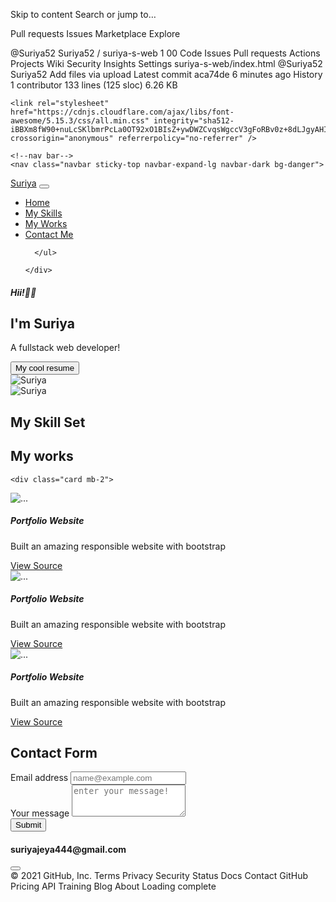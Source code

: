 Skip to content
Search or jump to…

Pull requests
Issues
Marketplace
Explore
 
@Suriya52 
Suriya52
/
suriya-s-web
1
00
Code
Issues
Pull requests
Actions
Projects
Wiki
Security
Insights
Settings
suriya-s-web/index.html
@Suriya52
Suriya52 Add files via upload
Latest commit aca74de 6 minutes ago
 History
 1 contributor
133 lines (125 sloc)  6.26 KB
  
<!DOCTYPE html>
<html>
  <head>
    <meta charset="utf-8">
    <meta name="viewport" content="width=device-width"
    <title></title>
    <link href="https://cdn.jsdelivr.net/npm/bootstrap@5.0.1/dist/css/bootstrap.min.css" rel="stylesheet" integrity="sha384-+0n0xVW2eSR5OomGNYDnhzAbDsOXxcvSN1TPprVMTNDbiYZCxYbOOl7+AMvyTG2x" crossorigin="anonymous">

    <link rel="stylesheet" href="https://cdnjs.cloudflare.com/ajax/libs/font-awesome/5.15.3/css/all.min.css" integrity="sha512-iBBXm8fW90+nuLcSKlbmrPcLa0OT92xO1BIsZ+ywDWZCvqsWgccV3gFoRBv0z+8dLJgyAHIhR35VZc2oM/gI1w==" crossorigin="anonymous" referrerpolicy="no-referrer" />
  </head>
  <body>

    <!--nav bar-->
    <nav class="navbar sticky-top navbar-expand-lg navbar-dark bg-danger">
  <div class="container-fluid">
    <a class="navbar-brand text-white" href="#">Suriya</a>
    <button class="navbar-toggler" type="button" data-bs-toggle="collapse" data-bs-target="#navbarSupportedContent" aria-controls="navbarSupportedContent" aria-expanded="false" aria-label="Toggle navigation">
      <span class="navbar-toggler-icon"></span>
    </button>
    <div class="collapse navbar-collapse" id="navbarSupportedContent">
      <ul class="navbar-nav me-auto mb-2 mb-lg-0">
        <li class="nav-item">
          <a class="nav-link active" aria-current="page" href="#hero">Home</a>
        </li>
        <li class="nav-item">
          <a class="nav-link" href="#skills">My Skills</a>
        </li>
        <li class="nav-item">
          <a class="nav-link" href="#works">My Works</a>
        </li>
        <li class="nav-item">
          <a class="nav-link" href="#">Contact Me</a>
        </li>
        
        
        
      </ul>
      
    </div>
  </div>
</nav>
<main class="container mt-3">
  <section id="hero" class="d-flex justify-sm-center justify-content-md-evenly align-items-center flex-column-reverse gap-3 flex-md-row"> 
    <!--Hero-->
    <div class="d-flex justify-sm-center align-items-center flex-column justify-content-md-start align-items-md-start">
      <h5>Hii!👋👋</h5>
      <h1> I'm Suriya</h1>
      <p>A fullstack web developer!</p>
      <button class="btn btn-primary btn-sm">My cool resume</button>
    </div>
    <div class="d-md-none w-50 w-50">
      <img src="https://images.unsplash.com/photo-1535713875002-d1d0cf377fde?ixid=MnwxMjA3fDB8MHxzZWFyY2h8MXx8dXNlcnxlbnwwfHwwfHw%3D&ixlib=rb-1.2.1&w=1000&q=80" alt="Suriya" class="w-100 w-100 rounded-circle shadow">
    </div>
    <div class=" d-none d-md-block w-25 h-25">
      <img src="https://images.unsplash.com/photo-1535713875002-d1d0cf377fde?ixid=MnwxMjA3fDB8MHxzZWFyY2h8MXx8dXNlcnxlbnwwfHwwfHw%3D&ixlib=rb-1.2.1&w=1000&q=80"alt="Suriya" class="w-100 w-100 rounded-circle shadow" alt="Suriya" class="w-100 w-100 rounded-circle shadow">
    </div>

  </section>
  <section id="skills" class="mt-5 p-4">
    <!--My Skill-->
    <h1 class="text-primary text-center">My Skill Set</h1>
    <div class=" mt-4 d-md-none d-flex justify-content-evenly">
      <i class="fab fa-html5 fa-4x" style="color:#f4470b"></i>
      <i class="fab fa-css3-alt fa-4x text-primary"></i>
      <i class="fab fa-bootstrap fa-4x" style="color:#730fef"></i>
    </div>
    <div class=" mt-4 d-none d-md-flex justify-content-evenly">
      <i class="fab fa-html5 fa-7x" style="color:#f4470b"></i>
      <i class="fab fa-css3-alt fa-7x text-primary"></i>
      <i class="fab fa-bootstrap fa-7x" style="color:#730fef"></i>
    </div>
  </section>
  <section id="works" class="mt-4 p-4">
    <!--My works-->
    <h1 class="text-primary text-center">My works</h1>
  <div class="d-flex justify-content-evenly gap-4">
    
    <div class="card mb-2">
  <img src="https://images.unsplash.com/photo-1488590528505-98d2b5aba04b?ixid=MnwxMjA3fDB8MHxwaG90by1wYWdlfHx8fGVufDB8fHx8&ixlib=rb-1.2.1&auto=format&fit=crop&w=750&q=80" class="card-img-top" alt="...">
  <div class="card-body">
    <h5 class="card-title">Portfolio Website</h5>
    <p class="card-text">Built an amazing responsible website with bootstrap</p>
    <a href="#" class="btn btn-dark">View Source <i class="fab fa-github"></i></a>
  </div>
</div>
<div class="card mb-2">
  <img src="https://images.unsplash.com/photo-1488590528505-98d2b5aba04b?ixid=MnwxMjA3fDB8MHxwaG90by1wYWdlfHx8fGVufDB8fHx8&ixlib=rb-1.2.1&auto=format&fit=crop&w=750&q=80" class="card-img-top" alt="...">
  <div class="card-body">
    <h5 class="card-title">Portfolio Website</h5>
    <p class="card-text">Built an amazing responsible website with bootstrap</p>
    <a href="#" class="btn btn-dark">View Source <i class="fab fa-github"></i></a>
  </div>
</div>
<div class="card mb-2">
  <img src="https://images.unsplash.com/photo-1488590528505-98d2b5aba04b?ixid=MnwxMjA3fDB8MHxwaG90by1wYWdlfHx8fGVufDB8fHx8&ixlib=rb-1.2.1&auto=format&fit=crop&w=750&q=80" class="card-img-top" alt="...">
  <div class="card-body">
    <h5 class="card-title">Portfolio Website</h5>
    <p class="card-text">Built an amazing responsible website with bootstrap</p>
    <a href="#" class="btn btn-dark">View Source <i class="fab fa-github"></i></a>
  </div>
</div>
  </div>
  </section>
  <section class="mt-4 py-4">
    <!--contact Me-->
    <h1 class="text-primary text-center">Contact Form</h1>
    <div class="row">
      <div class="col-sm col-md-8">
    <form>
      <div class="mb-3">
  <label for="exampleFormControlInput1" class="form-label">Email address</label>
  <input type="email" required class="form-control" id="exampleFormControlInput1" placeholder="name@example.com">
</div>
<div class="mb-3">
  <label for="exampleFormControlTextarea1" class="form-label">Your message</label>
  <textarea class="form-control" id="exampleFormControlTextarea1" required placeholder="enter your message!" rows="3"></textarea>
</div>
<button type="submit" class="btn btn-primary">Submit</button>
    </form>
      </div>
      <div class="col-sm col-md-4">
    <div class="mt-3">
      <h4><i class="fas fa-at text-info"></i> suriyajeya444@gmail.com</h4>
      <button type="button" class="btn btn-link">
         <a href="https://github.com/Suriya52"><i class="fab fa-github"></i></a>
      </button>
    </div>
    </div></div>
  </section>  
</main>    
    <script src="https://cdn.jsdelivr.net/npm/bootstrap@5.0.1/dist/js/bootstrap.bundle.min.js" integrity="sha384-gtEjrD/SeCtmISkJkNUaaKMoLD0//ElJ19smozuHV6z3Iehds+3Ulb9Bn9Plx0x4" crossorigin="anonymous"></script>
  </body>
</html>
© 2021 GitHub, Inc.
Terms
Privacy
Security
Status
Docs
Contact GitHub
Pricing
API
Training
Blog
About
Loading complete
